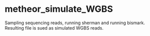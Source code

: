 # metheor_simulate_WGBS
Sampling sequencing reads, running sherman and running bismark. Resulting file is sued as simulated WGBS reads.
